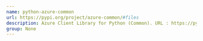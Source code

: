 ```yaml
---
name: python-azure-common
url: https://pypi.org/project/azure-common/#files
description: Azure Client Library for Python (Common). URL : https://pypi.org/project/azure-common/#files Groups : None
group: None
---
```

